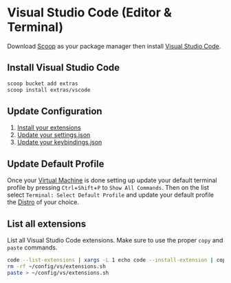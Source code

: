 # Visual Studio Code (Editor & Terminal)
Download [Scoop](https://github.com/BosEriko/scoop) as your package manager then install [Visual Studio Code](https://scoop.sh/#/apps?q=vscode).

## Install Visual Studio Code
```sh
scoop bucket add extras
scoop install extras/vscode
```

## Update Configuration
1. [Install your extensions](extensions.sh)
2. [Update your settings.json](settings.json)
3. [Update your keybindings.json](keybindings.json)

## Update Default Profile
Once your [Virtual Machine](https://github.com/BosEriko/wsl) is done setting up update your default terminal profile by pressing `Ctrl`+`Shift`+`P` to `Show All Commands`. Then on the list select `Terminal: Select Default Profile` and update your default profile the [Distro](https://github.com/BosEriko/nix) of your choice.

## List all extensions
List all Visual Studio Code extensions. Make sure to use the proper `copy` and `paste` commands.
```sh
code --list-extensions | xargs -L 1 echo code --install-extension | copy
rm -rf ~/config/vs/extensions.sh
paste > ~/config/vs/extensions.sh
```